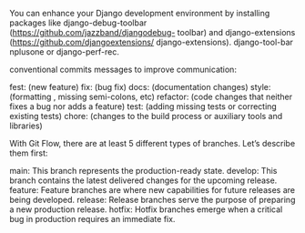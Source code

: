You can enhance your Django development environment by installing
packages like django-debug-toolbar (https://github.com/jazzband/djangodebug-
toolbar) and django-extensions (https://github.com/djangoextensions/
django-extensions).
django-tool-bar
nplusone or django-perf-rec.

conventional commits messages to improve communication:

fest: (new feature)
fix: (bug fix)
docs: (documentation changes)
style: (formatting , missing semi-colons, etc)
refactor: (code changes that neither fixes a bug nor adds a feature)
test: (adding missing tests or correcting existing tests)
chore: (changes to the build process or auxiliary tools and libraries)



With Git Flow, there are at least 5 different types of branches. Let’s describe them first:


main: This branch represents the production-ready state.
develop: This branch contains the latest delivered changes for the upcoming release.
feature: Feature branches are where new capabilities for future releases are being developed.
release: Release branches serve the purpose of preparing a new production release.
hotfix: Hotfix branches emerge when a critical bug in production requires an immediate fix.